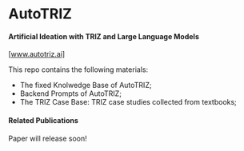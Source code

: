 # AutoTRIZ

#### Artificial Ideation with TRIZ and Large Language Models

[www.autotriz.ai]

This repo contains the following materials: 
- The fixed Knolwedge Base of AutoTRIZ;
- Backend Prompts of AutoTRIZ;
- The TRIZ Case Base: TRIZ case studies collected from textbooks;

#### Related Publications
Paper will release soon!
